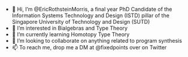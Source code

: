 - 👋 Hi, I’m @EricRothsteinMorris, a final year PhD Candidate of the Information Systems Technology and Design (ISTD) pillar of the Singapore University of Technology and Design (SUTD)
- 👀 I’m interested in Bialgebras and Type Theory
- 🌱 I’m currently learning Homotopy Type Theory
- 💞️ I’m looking to collaborate on anything related to program synthesis
- 📫 To reach me, drop me a DM at @fixedpoints over on Twitter

<!---
EricRothsteinMorris/EricRothsteinMorris is a ✨ special ✨ repository because its `README.md` (this file) appears on your GitHub profile.
You can click the Preview link to take a look at your changes.
--->
